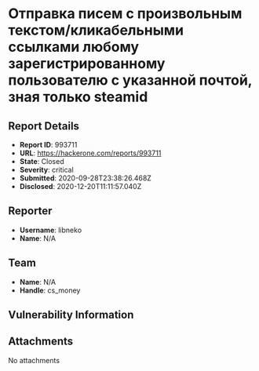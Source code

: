 # Отправка писем с произвольным текстом/кликабельными ссылками любому зарегистрированному пользователю с указанной почтой, зная только steamid

## Report Details
- **Report ID**: 993711
- **URL**: https://hackerone.com/reports/993711
- **State**: Closed
- **Severity**: critical
- **Submitted**: 2020-09-28T23:38:26.468Z
- **Disclosed**: 2020-12-20T11:11:57.040Z

## Reporter
- **Username**: libneko
- **Name**: N/A

## Team
- **Name**: N/A
- **Handle**: cs_money

## Vulnerability Information


## Attachments
No attachments
